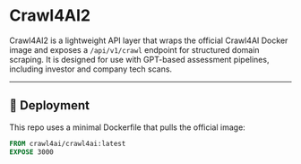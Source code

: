 # Crawl4AI2

Crawl4AI2 is a lightweight API layer that wraps the official Crawl4AI Docker image and exposes a `/api/v1/crawl` endpoint for structured domain scraping. It is designed for use with GPT-based assessment pipelines, including investor and company tech scans.

---

## 🚀 Deployment

This repo uses a minimal Dockerfile that pulls the official image:

```Dockerfile
FROM crawl4ai/crawl4ai:latest
EXPOSE 3000
